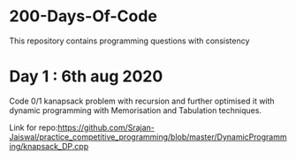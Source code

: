 # 200-Days-Of-Code
This repository contains programming questions with consistency

# Day 1 : 6th aug 2020 

Code 0/1 kanapsack problem with recursion and further optimised it with dynamic programming with Memorisation and Tabulation techniques.

Link for repo:https://github.com/Srajan-Jaiswal/practice_competitive_programming/blob/master/DynamicProgramming/knapsack_DP.cpp

